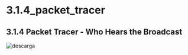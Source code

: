 # 3.1.4_packet_tracer
## 3.1.4 Packet Tracer - Who Hears the Broadcast
![descarga](https://github.com/BRAYANGRANADOS/3.1.4_packet_tracer/assets/97776616/f6c3775a-7182-4223-b129-d2ffc1650301)

